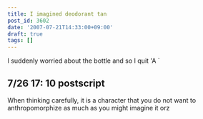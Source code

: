 ```yaml
---
title: I imagined deodorant tan
post_id: 3602
date: '2007-07-21T14:33:00+09:00'
draft: true
tags: []
---
```


I suddenly worried about the bottle and so I quit 'A `

## 7/26 17: 10 postscript

When thinking carefully, it is a character that you do not want to anthropomorphize as much as you might imagine it orz
